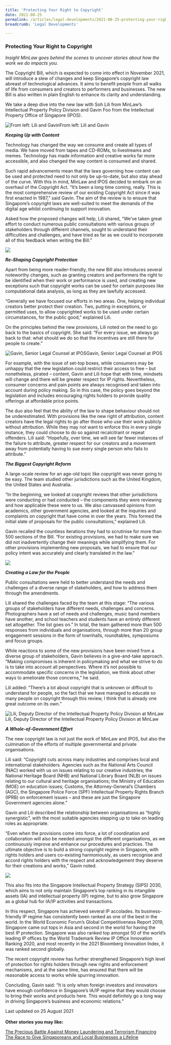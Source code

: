 ```yaml
---
title: 'Protecting Your Right to Copyright'
date: 2021-08-25
permalink: /articles/legal-developments/2021-08-25-protecting-your-right-to-copyright
breadcrumb: 'Legal Developments'

---
```



### **Protecting Your Right to Copyright**

<i>Insight MinLaw goes behind the scenes to uncover stories about how the work we do impacts you.</i>
<br>

The Copyright Bill, which is expected to come into effect in November 2021, will introduce a slew of changes and keep Singapore’s copyright law abreast of technological advances. It aims to benefit people from all walks of life from consumers and creators to performers and businesses. The new Bill is also written in plain English to enhance its clarity and understanding. 

We take a deep dive into the new law with Soh Lili from MinLaw’s Intellectual Property Policy Division and Gavin Foo from the Intellectual Property Office of Singapore (IPOS).

<div class="image">
  <img src="/images/Copyright 1.png/" title="From left: Lili and Gavin" alt="From left: Lili and Gavin">From left: Lili and Gavin
</div>

<b><i>Keeping Up with Content</i></b>

Technology has changed the way we consume and create all types of media. We have moved from tapes and CD-ROMs, to livestreams and memes. Technology has made information and creative works far more accessible, and also changed the way content is consumed and shared.

Such rapid advancements mean that the laws governing how content can be used and protected need to not only be up-to-date, but also stay ahead of the curve. With this in mind, MinLaw and IPOS decided to embark on an overhaul of the Copyright Act. “It’s been a long time coming, really. This is the most comprehensive review of our existing Copyright Act since it was first enacted in 1987,” said Gavin. The aim of the review is to ensure that Singapore’s copyright laws are well-suited to meet the demands of the digital age whilst continuing to support innovation.

Asked how the proposed changes will help, Lili shared, “We’ve taken great effort to conduct numerous public consultations with various groups of stakeholders through different channels, sought to understand their difficulties and challenges, and have tried as far as we could to incorporate all of this feedback when writing the Bill.”

<div class="image">
  <img src="/images/Copyright 2.jpg/">
</div>

<b><i>Re-Shaping Copyright Protection</i></b>

Apart from being more reader-friendly, the new Bill also introduces several noteworthy changes, such as granting creators and performers the right to be identified when their work or performance is used, and creating new exceptions such that copyright works can be used for certain purposes like computational data analysis, as long as they are lawfully accessed. 

“Generally we have focused our efforts in two areas. One, helping individual creators better protect their creation. Two, putting in exceptions, or permitted uses, to allow copyrighted works to be used under certain circumstances, for the public good,” explained Lili. 

On the principles behind the new provisions, Lili noted on the need to go back to the basics of copyright. She said: “For every issue, we always go back to that: what should we do so that the incentives are still there for people to create.” 

<div class="image">
  <img src="/images/Copyright 3.jpg/" title="Gavin, Senior Legal Counsel at IPOS" alt="Gavin, Senior Legal Counsel at IPOS">Gavin, Senior Legal Counsel at IPOS
</div>

For example, with the issue of set-top boxes, while consumers may be unhappy that the new legislation could restrict their access to free – but nonetheless, pirated – content, Gavin and Lili hope that with time, mindsets will change and there will be greater respect for IP rights. Nevertheless, consumer concerns and pain points are always recognised and taken into account during policy making. So in this case, the policy goes beyond the legislation and includes encouraging rights holders to provide quality offerings at affordable price points. 

The duo also feel that the ability of the law to shape behaviour should not be underestimated. With provisions like the new right of attribution, content creators have the legal rights to go after those who use their work publicly without attribution. While they may not want to enforce this in every single instance, they could choose to do so against recalcitrant or repeat offenders. Lili said: “Hopefully, over time, we will see far fewer instances of the failure to attribute, greater respect for our creators and a movement away from potentially having to sue every single person who fails to attribute.”

<b><i>The Biggest Copyright Reform</i></b>

A large-scale review for an age-old topic like copyright was never going to be easy. The team studied other jurisdictions such as the United Kingdom, the United States and Australia. 

“In the beginning, we looked at copyright reviews that other jurisdictions were conducting or had conducted – the components they were reviewing and how applicable these were to us. We also canvassed opinions from academics, other government agencies, and looked at the inquiries and complaints on copyright that have come in over the years. This formed the initial slate of proposals for the public consultations,” explained Lili. 

Gavin recalled the countless iterations they had to scrutinise for more than 500 sections of the Bill. “For existing provisions, we had to make sure we did not inadvertently change their meanings while simplifying them. For other provisions implementing new proposals, we had to ensure that our policy intent was accurately and clearly translated in the law.”

<div class="image">
  <img src="/images/Copyright 4.jpg/">
</div>

<b><i>Creating a Law for the People</i></b>

Public consultations were held to better understand the needs and challenges of a diverse range of stakeholders, and how to address them through the amendments.

Lili shared the challenges faced by the team at this stage: “The various groups of stakeholders have different needs, challenges and concerns. Photographers have a set of needs and challenges, music band members have another, and school teachers and students have an entirely different set altogether. The list goes on.” In total, the team gathered more than 500 responses from individuals and organisations, through more than 20 group engagement sessions in the form of townhalls, roundtables, symposiums and focus groups.

While reactions to some of the new provisions have been mixed from a diverse group of stakeholders, Gavin believes in a give-and-take approach. “Making compromises is inherent in policymaking and what we strive to do is to take into account all perspectives. Where it’s not possible to accommodate specific concerns in the legislation, we think about other ways to ameliorate those concerns,” he said.

Lili added: “There’s a lot about copyright that is unknown or difficult to understand for people, so the fact that we have managed to educate so many people on copyright through this review, I think that is already one great outcome on its own.”

<div class="image">
  <img src="/images/Copyright 5.jpg/" title="Lili, Deputy Director of the Intellectual Property Policy Division at MinLaw" alt="Lili, Deputy Director of the Intellectual Property Policy Division at MinLaw">Lili, Deputy Director of the Intellectual Property Policy Division at MinLaw
</div>

<b><i>A Whole-of-Government Effort</i></b>

The new copyright law is not just the work of MinLaw and IPOS, but also the culmination of the efforts of multiple governmental and private organisations. 

Lili said: “Copyright cuts across many industries and comprises local and international stakeholders. Agencies such as the National Arts Council (NAC) worked with us on issues relating to our creative industries; the National Heritage Board (NHB) and National Library Board (NLB) on issues relating to our cultural and heritage organisations; the Ministry of Education (MOE) on education issues; Customs, the Attorney-General’s Chambers (AGC), the Singapore Police Force (SPF) Intellectual Property Rights Branch (IPRB) on enforcement issues – and these are just the Singapore Government agencies alone.”

Gavin and Lili described the relationship between organisations as “highly synergistic”, with the most suitable agencies stepping up to take on leading roles as appropriate. 

“Even when the provisions come into force, a lot of coordination and collaboration will also be needed amongst the different organisations, as we continuously improve and enhance our procedures and practices. The ultimate objective is to build a strong copyright regime in Singapore, with rights holders and users co-existing harmoniously, as users recognise and accord rights holders with the respect and acknowledgement they deserve for their creations and works,” Gavin noted. 

<div class="image">
  <img src="/images/Copyright 6.jpg/">
</div>

This also fits into the Singapore Intellectual Property Strategy (SIPS) 2030, which aims to not only maintain Singapore’s top ranking in its intangible assets (IA) and intellectual property (IP) regime, but to also grow Singapore as a global hub for IA/IP activities and transactions. 

In this respect, Singapore has achieved several IP accolades. Its business-friendly IP regime has consistently been ranked as one of the best in the world. In the World Economic Forum’s Global Competitiveness Report 2019, Singapore came out tops in Asia and second in the world for having the best IP protection. Singapore was also ranked top amongst 50 of the world’s leading IP offices by the World Trademark Review IP Office Innovation Ranking 2020, and most recently in the 2021 Bloomberg Innovation Index, it was ranked second globally.

The recent copyright review has further strengthened Singapore’s high level of protection for rights holders through new rights and enforcement mechanisms, and at the same time, has ensured that there will be reasonable access to works while spurring innovation.

Concluding, Gavin said: “It is only when foreign investors and innovators have enough confidence in Singapore’s IA/IP regime that they would choose to bring their works and products here. This would definitely go a long way in driving Singapore’s business and economic relations.”

Last updated on 25 August 2021
<br>
<br>
<b>Other stories you may like:</b>

<a href="https://insight.mlaw.gov.sg/articles/our-people/2021-06-09-the-precious-battle-against-money-laundering-and-terrorism-financing" target="new">The Precious Battle Against Money Laundering and Terrorism Financing</a><br><a href="https://insight.mlaw.gov.sg/articles/legal-developments/2021-1-29-the-race-to-give-singaporeans-and-local-businesses-a-lifeline" target="new">The Race to Give Singaporeans and Local Businesses a Lifeline</a>
